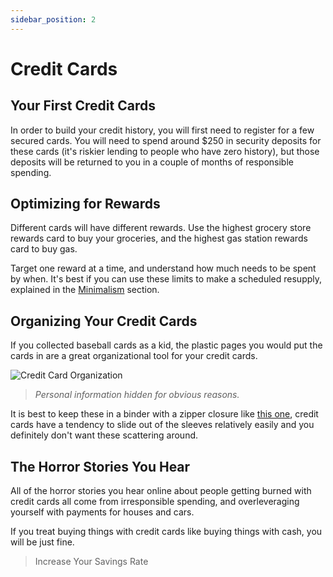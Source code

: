```yaml
---
sidebar_position: 2
---
```


# Credit Cards

## Your First Credit Cards

In order to build your credit history, you will first need to register for a few secured cards. You will need to spend around $250 in security deposits for these cards (it's riskier lending to people who have zero history), but those deposits will be returned to you in a couple of months of responsible spending.

## Optimizing for Rewards

Different cards will have different rewards. Use the highest grocery store rewards card to buy your groceries, and the highest gas station rewards card to buy gas.

Target one reward at a time, and understand how much needs to be spent by when. It's best if you can use these limits to make a scheduled resupply, explained in the [Minimalism](/lifestyle/minimalism.md) section.

## Organizing Your Credit Cards

If you collected baseball cards as a kid, the plastic pages you would put the cards in are a great organizational tool for your credit cards.

![Credit Card Organization](/img/cc-organization.svg)
>*Personal information hidden for obvious reasons.*

It is best to keep these in a binder with a zipper closure like [this one](https://www.amazon.com/dp/B007SQZE5U/?coliid=I2LHB0U9SZM8ZI&colid=JBE09B17WEP6&psc=1&ref_=lv_ov_lig_dp_it), credit cards have a tendency to slide out of the sleeves relatively easily and you definitely don't want these scattering around.

## The Horror Stories You Hear

All of the horror stories you hear online about people getting burned with credit cards all come from irresponsible spending, and overleveraging yourself with payments for houses and cars.

If you treat buying things with credit cards like buying things with cash, you will be just fine.

>Increase Your Savings Rate